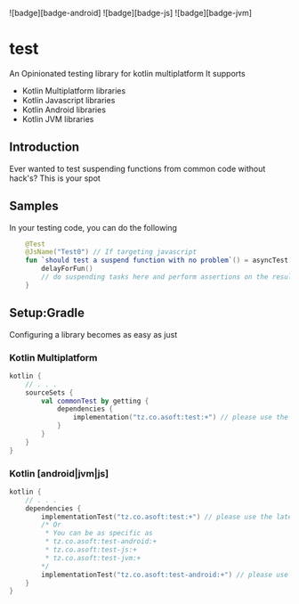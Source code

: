 ![badge][badge-android]
![badge][badge-js]
![badge][badge-jvm]
# test
An Opinionated testing library for kotlin multiplatform
It supports
- Kotlin Multiplatform libraries
- Kotlin Javascript libraries
- Kotlin Android libraries
- Kotlin JVM libraries

## Introduction
Ever wanted to test suspending functions from common code without hack's? This is your spot

## Samples
In your testing code, you can do the following
```kotlin
    @Test
    @JsName("Test0") // If targeting javascript
    fun `should test a suspend function with no problem`() = asyncTest {
        delayForFun()
        // do suspending tasks here and perform assertions on the results
    }
```

## Setup:Gradle
Configuring a library becomes as easy as just
### Kotlin Multiplatform
```kotlin
kotlin {
    // . . .
    sourceSets {
        val commonTest by getting {
            dependencies {
                implementation("tz.co.asoft:test:+") // please use the latest version possible
            }        
        }
    }
}
```
### Kotlin [android|jvm|js]
```kotlin
kotlin {
    // . . .
    dependencies {
        implementationTest("tz.co.asoft:test:+") // please use the latest version possible
        /* Or
         * You can be as specific as
         * tz.co.asoft:test-android:+
         * tz.co.asoft:test-js:+
         * tz.co.asoft:test-jvm:+
        */
        implementationTest("tz.co.asoft:test-android:+") // please use the latest version possible
    }
}
```
